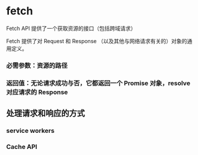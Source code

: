# fetch

Fetch API 提供了一个获取资源的接口（包括跨域请求）

Fetch 提供了对 Request 和 Response （以及其他与网络请求有关的）对象的通用定义。

### 必需参数：资源的路径
### 返回值：无论请求成功与否，它都返回一个 Promise 对象，resolve 对应请求的 Response



## 处理请求和响应的方式
### service workers 
### Cache API
